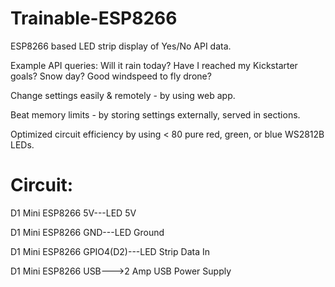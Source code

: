 # Trainable-ESP8266

ESP8266 based LED strip display of Yes/No API data.

Example API queries:
Will it rain today? Have I reached my Kickstarter goals? Snow day? Good windspeed to fly drone? 


Change settings easily & remotely - by using web app.


Beat memory limits - by storing settings externally, served in sections.


Optimized circuit efficiency by using < 80 pure red, green, or blue WS2812B LEDs.

# Circuit:

D1 Mini ESP8266 5V---LED 5V

D1 Mini ESP8266 GND---LED Ground

D1 Mini ESP8266 GPIO4(D2)---LED Strip Data In

D1 Mini ESP8266 USB--->2 Amp USB Power Supply
